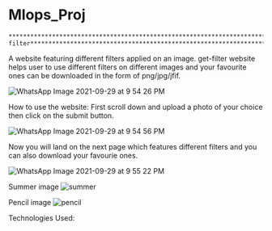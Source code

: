 # Mlops_Proj

    **************************************************************************get-filter*********************************************************************************

A website featuring different filters applied on an image.
get-filter website helps user to use different filters on different images and your favourite ones can be downloaded in the form of png/jpg/jfif.

![WhatsApp Image 2021-09-29 at 9 54 26 PM](https://user-images.githubusercontent.com/60807859/135322377-85e6229e-4744-4da7-a708-1a1f040edfa0.jpeg)

How to use the website:
First scroll down and upload a photo of your choice then click on the submit button. 

![WhatsApp Image 2021-09-29 at 9 54 56 PM](https://user-images.githubusercontent.com/60807859/135322698-4ad7663a-f5b5-4111-9492-5c71905db6a3.jpeg)

Now you will land on the next page which features different filters and you can also download your favourie ones.


![WhatsApp Image 2021-09-29 at 9 55 22 PM](https://user-images.githubusercontent.com/60807859/135323067-d9c617f4-227a-46fc-bfac-b0f31ccf2884.jpeg)


Summer image
![summer](https://user-images.githubusercontent.com/60807859/135323392-e6b4b8d6-9df7-418b-b909-69ad886b83a2.png)

Pencil image
![pencil](https://user-images.githubusercontent.com/60807859/135323480-5231a8e9-1614-4710-a5e3-75650ba96390.png)

Technologies Used:




